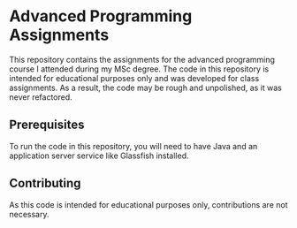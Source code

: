 # Advanced Programming Assignments

This repository contains the assignments for the advanced programming course I attended during my MSc degree. The code in this repository is intended for educational purposes only and was developed for class assignments. As a result, the code may be rough and unpolished, as it was never refactored.

## Prerequisites

To run the code in this repository, you will need to have Java and an application server service like Glassfish installed.

## Contributing

As this code is intended for educational purposes only, contributions are not necessary.
